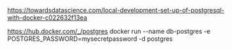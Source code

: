 https://towardsdatascience.com/local-development-set-up-of-postgresql-with-docker-c022632f13ea

https://hub.docker.com/_/postgres
docker run --name db-postgres -e POSTGRES_PASSWORD=mysecretpassword -d postgres